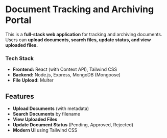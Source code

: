 # Document Tracking and Archiving Portal
This is a **full-stack web application** for tracking and archiving documents. Users can **upload documents, search files, update status, and view uploaded files.**

### Tech Stack
- **Frontend:** React (with Context API), Tailwind CSS
- **Backend:** Node.js, Express, MongoDB (Mongoose)
- **File Upload:** Multer

## Features
- **Upload Documents** (with metadata)  
- **Search Documents** by filename  
- **View Uploaded Files**  
- **Update Document Status** (Pending, Approved, Rejected)  
- **Modern UI** using Tailwind CSS  
